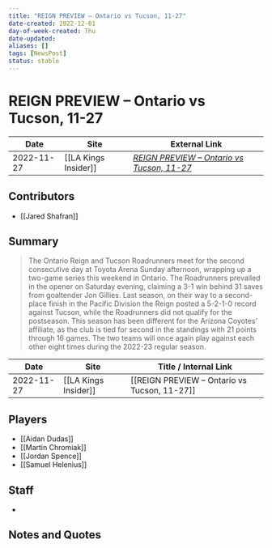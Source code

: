 ```yaml
---
title: "REIGN PREVIEW – Ontario vs Tucson, 11-27"
date-created: 2022-12-01
day-of-week-created: Thu
date-updated: 
aliases: []
tags: [NewsPost]
status: stable
---
```


# REIGN PREVIEW – Ontario vs Tucson, 11-27

| Date       | Site                 | External Link                                                                                                              |
| ---------- | -------------------- | -------------------------------------------------------------------------------------------------------------------------- |
| 2022-11-27 | [[LA Kings Insider]] | [*REIGN PREVIEW – Ontario vs Tucson, 11-27*](https://lakingsinsider.com/2022/11/27/reign-preview-ontario-vs-tucson-11-27/) |

## Contributors
- [[Jared Shafran]]

## Summary
> The Ontario Reign and Tucson Roadrunners meet for the second consecutive day at Toyota Arena Sunday afternoon, wrapping up a two-game series this weekend in Ontario. The Roadrunners prevailed in the opener on Saturday evening, claiming a 3-1 win behind 31 saves from goaltender Jon Gillies. Last season, on their way to a second-place finish in the Pacific Division the Reign posted a 5-2-1-0 record against Tucson, while the Roadrunners did not qualify for the postseason. This season has been different for the Arizona Coyotes’ affiliate, as the club is tied for second in the standings with 21 points through 16 games. The two teams will once again play against each other eight times during the 2022-23 regular season.

| Date       | Site                 | Title / Internal Link                        |
| ---------- | -------------------- | -------------------------------------------- |
| 2022-11-27 | [[LA Kings Insider]] | [[REIGN PREVIEW – Ontario vs Tucson, 11-27]] |

## Players
- [[Aidan Dudas]]
- [[Martin Chromiak]]
- [[Jordan Spence]]
- [[Samuel Helenius]]

## Staff
- 

## Notes and Quotes
> 

